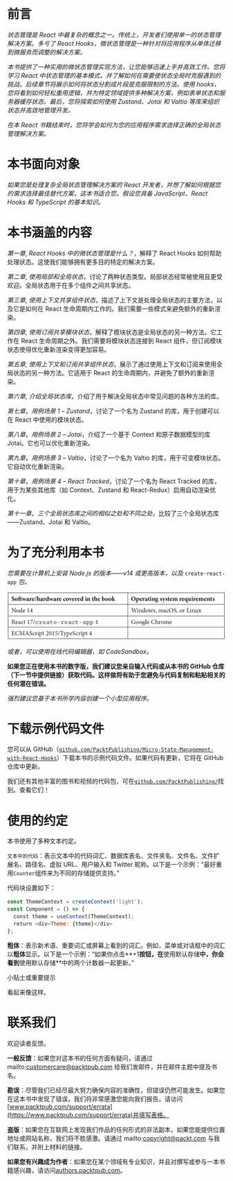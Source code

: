 # 前言

*状态管理是 React 中最复杂的概念之一。传统上，开发者们使用单一的状态管理解决方案。多亏了 React Hooks，微状态管理是一种针对将应用程序从单体迁移到微服务而调整的解决方案。*

*本书提供了一种实用的微状态管理实现方法，让您能够迅速上手并高效工作。您将学习 React 中状态管理的基本模式，并了解如何在需要使状态全局时克服遇到的挑战。后续章节将展示如何将状态分割成片段是克服限制的方法。使用 hooks，您将看到如何轻松重用逻辑，并为特定领域提供多种解决方案，例如表单状态和服务器缓存状态。最后，您将探索如何使用 Zustand、Jotai 和 Valtio 等库来组织状态并高效地管理开发。*

*在本 React 书籍结束时，您将学会如何为您的应用程序需求选择正确的全局状态管理解决方案。*

# 本书面向对象

*如果您是处理复杂全局状态管理解决方案的 React 开发者，并想了解如何根据您的需求选择最佳替代方案，这本书适合您。假设您具备 JavaScript、React Hooks 和 TypeScript 的基本知识。*

# 本书涵盖的内容

*第一章*, *React Hooks 中的微状态管理是什么？*，解释了 React Hooks 如何帮助处理状态。这使我们能够拥有更多目的特定的解决方案。

*第二章*, *使用局部和全局状态*，讨论了两种状态类型。局部状态经常被使用且更受欢迎。全局状态用于在多个组件之间共享状态。

*第三章*, *使用上下文共享组件状态*，描述了上下文是处理全局状态的主要方法，以及它是如何在 React 生命周期内工作的。我们需要一些模式来避免额外的重新渲染。

*第四章*, *使用订阅共享模块状态*，解释了模块状态是全局状态的另一种方法。它工作在 React 生命周期之外。我们需要将模块状态连接到 React 组件，但订阅模块状态使得优化重新渲染变得更加容易。

*第五章*, *使用上下文和订阅共享组件状态*，展示了通过使用上下文和订阅来使用全局状态的另一种方法。它适用于 React 的生命周期内，并避免了额外的重新渲染。

*第六章*, *介绍全局状态库*，介绍了用于解决全局状态中常见问题的各种方法的库。

*第七章*，*用例场景 1 – Zustand*，讨论了一个名为 Zustand 的库，用于创建可以在 React 中使用的模块状态。

*第八章*，*用例场景 2 – Jotai*，介绍了一个基于 Context 和原子数据模型的库 Jotai。它也可以优化重新渲染。

*第九章*，*用例场景 3 – Valtio*，讨论了一个名为 Valtio 的库，用于可变模块状态。它自动优化重新渲染。

*第十章*，*用例场景 4 – React Tracked*，讨论了一个名为 React Tracked 的库，用于为某些其他库（如 Context、Zustand 和 React-Redux）启用自动渲染优化。

*第十一章*，*三个全局状态库之间的相似之处和不同之处*，比较了三个全局状态库——Zustand、Jotai 和 Valtio。

# 为了充分利用本书

*您需要在计算机上安装 Node.js 的版本——v14 或更高版本，以及* `create-react-app` *包。*

![](img/B17780_Preface_Table1.jpg)

*或者，可以使用在线代码编辑器，如 CodeSandbox。*

**如果您正在使用本书的数字版，我们建议您亲自输入代码或从本书的 GitHub 仓库（下一节中提供链接）获取代码。这样做将有助于您避免与代码复制和粘贴相关的任何潜在错误。**

*强烈建议您基于本书所学内容创建一个小型应用程序。*

# 下载示例代码文件

您可以从 GitHub（[`github.com/PacktPublishing/Micro-State-Management-with-React-Hooks`](https://github.com/PacktPublishing/Micro-State-Management-with-React-Hooks)）下载本书的示例代码文件。如果代码有更新，它将在 GitHub 仓库中更新。

我们还有其他丰富的图书和视频的代码包，可在[`github.com/PacktPublishing/`](https://github.com/PacktPublishing/)找到。查看它们！

# 使用的约定

本书使用了多种文本约定。

`文本中的代码`：表示文本中的代码词汇、数据库表名、文件夹名、文件名、文件扩展名、路径名、虚拟 URL、用户输入和 Twitter 昵称。以下是一个示例：“最好重用`Counter`组件来为不同的存储提供支持。”

代码块设置如下：

```js
const ThemeContext = createContext('light');
const Component = () => {
  const theme = useContext(ThemeContext);
  return <div>Theme: {theme}</div>
};
```

**粗体**：表示新术语、重要词汇或屏幕上看到的词汇。例如，菜单或对话框中的词汇以**粗体**显示。以下是一个示例：“如果你点击**+1**按钮，在**使用默认存储**中，你会看到**使用默认存储**中的两个计数器一起更新。”

小贴士或重要提示

看起来像这样。

# 联系我们

欢迎读者反馈。

**一般反馈**：如果您对这本书的任何方面有疑问，请通过 mailto:customercare@packtpub.com 给我们发邮件，并在邮件主题中提及书名。

**勘误**：尽管我们已经尽最大努力确保内容的准确性，但错误仍然可能发生。如果您在这本书中发现了错误，我们将非常感激您能向我们报告。请访问[www.packtpub.com/support/errata](https://www.packtpub.com/support/errata)并填写表格。

**盗版**：如果您在互联网上发现我们作品的任何形式的非法副本，如果您能提供位置地址或网站名称，我们将不胜感激。请通过 mailto:copyright@packt.com 与我们联系，并附上材料的链接。

**如果您有兴趣成为作者**：如果您在某个领域有专业知识，并且对撰写或参与一本书籍感兴趣，请访问[authors.packtpub.com](https://authors.packtpub.com)。
